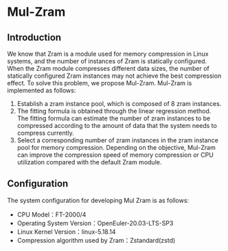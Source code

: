 # Mul-Zram
## Introduction
We know that Zram is a module used for memory compression in Linux systems, and the number of instances of Zram is statically configured. When the Zram module compresses different data sizes, the number of statically configured Zram instances may not achieve the best compression effect. To solve this problem, we propose Mul-Zram.
Mul-Zram is implemented as follows:
1) Establish a zram instance pool, which is composed of 8 zram instances.
2) The fitting formula is obtained through the linear regression method. The fitting formula can estimate the number of zram instances to be compressed according to the amount of data that the system needs to compress currently.
3) Select a corresponding number of zram instances in the zram instance pool for memory compression.
Depending on the objective, Mul-Zram can improve the compression speed of memory compression or CPU utilization compared with the default Zram module.
## Configuration 
The system configuration for developing Mul Zram is as follows:
* CPU Model：FT-2000/4
* Operating System Version：OpenEuler-20.03-LTS-SP3
* Linux Kernel Version：linux-5.18.14
* Compression algorithm used by Zram：Zstandard(zstd)
